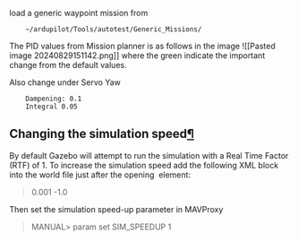 

load a generic waypoint mission from 

		~/ardupilot/Tools/autotest/Generic_Missions/


The PID values from Mission planner is as follows in the image
![[Pasted image 20240829151142.png]] where the green indicate the important change from the default values.

Also change under  Servo Yaw
		
		Dampening: 0.1 
		Integral 0.05


## Changing the simulation speed[¶](https://ardupilot.org/dev/docs/sitl-with-gazebo.html#changing-the-simulation-speed "Link to this heading")

By default Gazebo will attempt to run the simulation with a Real Time Factor (RTF) of 1. To increase the simulation speed add the following XML block into the world file just after the opening <world> element:

> <physics name="1ms" type="ignore">
>   <max_step_size>0.001</max_step_size>
>   <real_time_factor>-1.0</real_time_factor>
> </physics>

Then set the simulation speed-up parameter in MAVProxy

> MANUAL> param set SIM_SPEEDUP 1

